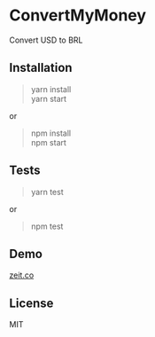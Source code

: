 # ConvertMyMoney

Convert USD to BRL

## Installation


> yarn install <br>
> yarn start

or

> npm install <br>
> npm start

## Tests

> yarn test

or

> npm test

## Demo

[zeit.co](https://convertmymoney.avza.now.sh/)

## License

MIT